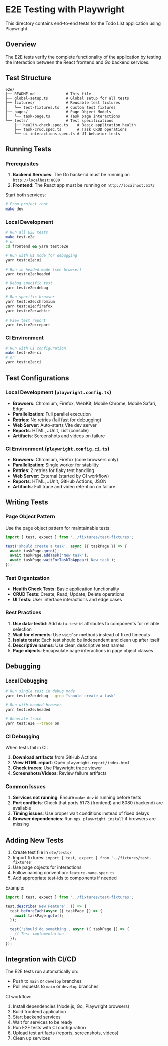 # E2E Testing with Playwright

This directory contains end-to-end tests for the Todo List application using Playwright.

## Overview

The E2E tests verify the complete functionality of the application by testing the interaction between the React frontend and Go backend services.

## Test Structure

```
e2e/
├── README.md              # This file
├── global-setup.ts        # Global setup for all tests
├── fixtures/              # Reusable test fixtures
│   └── test-fixtures.ts   # Custom test fixtures
├── pages/                 # Page Object Models
│   └── task-page.ts       # Task page interactions
└── tests/                 # Test specifications
    ├── health-check.spec.ts    # Basic application health
    ├── task-crud.spec.ts       # Task CRUD operations
    └── ui-interactions.spec.ts # UI behavior tests
```

## Running Tests

### Prerequisites

1. **Backend Services**: The Go backend must be running on `http://localhost:8080`
2. **Frontend**: The React app must be running on `http://localhost:5173`

Start both services:
```bash
# From project root
make dev
```

### Local Development

```bash
# Run all E2E tests
make test-e2e
# or
cd frontend && yarn test:e2e

# Run with UI mode for debugging
yarn test:e2e:ui

# Run in headed mode (see browser)
yarn test:e2e:headed

# Debug specific test
yarn test:e2e:debug

# Run specific browser
yarn test:e2e:chromium
yarn test:e2e:firefox
yarn test:e2e:webkit

# View test report
yarn test:e2e:report
```

### CI Environment

```bash
# Run with CI configuration
make test-e2e-ci
# or
yarn test:e2e:ci
```

## Test Configurations

### Local Development (`playwright.config.ts`)
- **Browsers**: Chromium, Firefox, WebKit, Mobile Chrome, Mobile Safari, Edge
- **Parallelization**: Full parallel execution
- **Retries**: No retries (fail fast for debugging)
- **Web Server**: Auto-starts Vite dev server
- **Reports**: HTML, JUnit, List (console)
- **Artifacts**: Screenshots and videos on failure

### CI Environment (`playwright.config.ci.ts`)
- **Browsers**: Chromium, Firefox (core browsers only)
- **Parallelization**: Single worker for stability
- **Retries**: 2 retries for flaky test handling
- **Web Server**: External (started by CI workflow)
- **Reports**: HTML, JUnit, GitHub Actions, JSON
- **Artifacts**: Full trace and video retention on failure

## Writing Tests

### Page Object Pattern

Use the page object pattern for maintainable tests:

```typescript
import { test, expect } from '../fixtures/test-fixtures';

test('should create a task', async ({ taskPage }) => {
  await taskPage.goto();
  await taskPage.addTask('New task');
  await taskPage.waitForTaskToAppear('New task');
});
```

### Test Organization

- **Health Check Tests**: Basic application functionality
- **CRUD Tests**: Create, Read, Update, Delete operations
- **UI Tests**: User interface interactions and edge cases

### Best Practices

1. **Use data-testid**: Add `data-testid` attributes to components for reliable selection
2. **Wait for elements**: Use `waitFor` methods instead of fixed timeouts
3. **Isolate tests**: Each test should be independent and clean up after itself
4. **Descriptive names**: Use clear, descriptive test names
5. **Page objects**: Encapsulate page interactions in page object classes

## Debugging

### Local Debugging

```bash
# Run single test in debug mode
yarn test:e2e:debug --grep "should create a task"

# Run with headed browser
yarn test:e2e:headed

# Generate trace
yarn test:e2e --trace on
```

### CI Debugging

When tests fail in CI:

1. **Download artifacts** from GitHub Actions
2. **View HTML report**: Open `playwright-report/index.html`
3. **Check traces**: Use Playwright trace viewer
4. **Screenshots/Videos**: Review failure artifacts

### Common Issues

1. **Services not running**: Ensure `make dev` is running before tests
2. **Port conflicts**: Check that ports 5173 (frontend) and 8080 (backend) are available
3. **Timing issues**: Use proper wait conditions instead of fixed delays
4. **Browser dependencies**: Run `npx playwright install` if browsers are missing

## Adding New Tests

1. Create test file in `e2e/tests/`
2. Import fixtures: `import { test, expect } from '../fixtures/test-fixtures'`
3. Use page objects for interactions
4. Follow naming convention: `feature-name.spec.ts`
5. Add appropriate test-ids to components if needed

Example:
```typescript
import { test, expect } from '../fixtures/test-fixtures';

test.describe('New Feature', () => {
  test.beforeEach(async ({ taskPage }) => {
    await taskPage.goto();
  });

  test('should do something', async ({ taskPage }) => {
    // Test implementation
  });
});
```

## Integration with CI/CD

The E2E tests run automatically on:
- Push to `main` or `develop` branches
- Pull requests to `main` or `develop` branches

CI workflow:
1. Install dependencies (Node.js, Go, Playwright browsers)
2. Build frontend application
3. Start backend services
4. Wait for services to be ready
5. Run E2E tests with CI configuration
6. Upload test artifacts (reports, screenshots, videos)
7. Clean up services